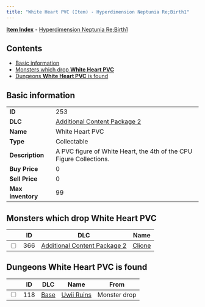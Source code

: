 ```yaml
---
title: "White Heart PVC (Item) - Hyperdimension Neptunia Re;Birth1"
---
```


[**Item Index**](/neptunia/rb1/item/index.html) - [Hyperdimension Neptunia Re;Birth1](/neptunia/rb1)

## Contents

- [Basic information](#basic-information)
- [Monsters which drop **White Heart PVC**](#monsters-which-drop-white-heart-pvc)
- [Dungeons **White Heart PVC** is found](#dungeons-white-heart-pvc-is-found)

## Basic information

|   |   |
| -- | -- |
| **ID** | 253 |
| **DLC** | [Additional Content Package 2](/neptunia/rb1/dlc/11-pack2.html) |
| **Name** | White Heart PVC |
| **Type** | Collectable |
| **Description** | A PVC figure of White Heart, the 4th of the CPU Figure Collections. |
| **Buy Price** | 0 |
| **Sell Price** | 0 |
| **Max inventory** | 99 |


## Monsters which drop **White Heart PVC**

|    | ID | DLC | Name |
| -- | -- | --- | ---- |
| <input type="checkbox" id="rb1-monster-11-366" class="trackbox" /> | 366 | [Additional Content Package 2](/neptunia/rb1/dlc/11-pack2.html) | [Clione](/neptunia/rb1/monster/11-366-clione.html) |


## Dungeons **White Heart PVC** is found

|    | ID | DLC | Name | From |
| -- | -- | --- | ---- | ---- |
| <input type="checkbox" id="rb1-dungeon-1-118" class="trackbox" /> | 118 | [Base](/neptunia/rb1/dlc/1-base.html) | [Uwii Ruins](/neptunia/rb1/dungeon/1-118-uwii-ruins.html) | Monster drop |
